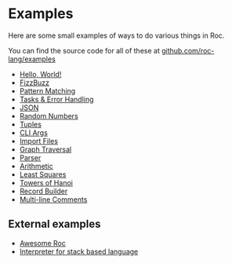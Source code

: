 # Examples

Here are some small examples of ways to do various things in Roc.

You can find the source code for all of these at [github.com/roc-lang/examples](https://github.com/roc-lang/examples/)

- [Hello, World!](/HelloWorld/README.html)
- [FizzBuzz](/FizzBuzz/README.html)
- [Pattern Matching](/PatternMatching/README.html)
- [Tasks & Error Handling](/Tasks/README.html)
- [JSON](/Json/README.html)
- [Random Numbers](/RandomNumbers/README.html)
- [Tuples](/Tuples/README.html)
- [CLI Args](/CommandLineArgs/README.html)
- [Import Files](/IngestFiles/README.html)
- [Graph Traversal](/GraphTraversal/README.html)
- [Parser](/Parser/README.html)
- [Arithmetic](/Arithmetic/README.html)
- [Least Squares](/LeastSquares/README.html)
- [Towers of Hanoi](/TowersOfHanoi/README.html)
- [Record Builder](/RecordBuilder/README.html)
- [Multi-line Comments](/MultiLineComments/README.html)

## External examples

- [Awesome Roc](https://github.com/lukewilliamboswell/roc-awesome)
- [Interpreter for stack based language](https://github.com/isaacvando/gob)
